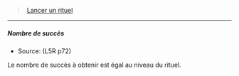 ﻿---
!GenericItem
Name: Nombre de succès
Source: (L5R p72)
Id: l5r_rituals_hd.md#nombre-de-succès
ParentLink: l5r_rituals_hd.md#lancer-un-rituel
ParentName: Lancer un rituel
NameLevel: 5
Attributes: {}
AttributesDictionary: >+
  {}

---
> [Lancer un rituel](hd_l5r_rituals.md)

---

##### Nombre de succès

- Source: (L5R p72)

Le nombre de succès à obtenir est égal au niveau du rituel.

